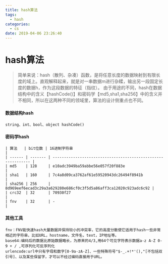 ```yaml
---
title: hash算法
tags:
  - hash
categories:
  - cs
date: 2019-04-06 23:26:40
---
```



# hash算法

> 简单来说：hash（散列、杂凑）函数，是将任意长度的数据映射到有限长度的域上。直观解释起来，就是对一串数据m进行杂糅，输出另一段固定长度的数据h，作为这段数据的特征（指纹）。
> 由于用途的不同，hash在数据结构中的含义【hashCode()】和密码学【md5,sha1,sha256】中的含义并不相同，所以在这两种不同的领域里，算法的设计侧重点也不同。

#### 数据结构hash

```
string、int、bool、object hashCode()
```

#### 密码学hash

```
| 算法   | bit位数 | 16进制字符串                                                 |
| ------ | ------- | ------------------------------------------------------------ |
| md5    | 128     | e10adc3949ba59abbe56e057f20f883e                             |
| sha1   | 160     | 7c4a8d09ca3762af61e59520943dc26494f8941b                     |
| sha256 | 256     | 8d969eef6ecad3c29a3a629280e686cf0c3f5d5a86aff3ca12020c923adc6c92 |
| crc32  | 32      | 70930f27                                                     |
| fnv    | 32      | -                                                            |
```

#### 其他工具

```
fnv：FNV能快速hash大量数据并保持较小的冲突率，它的高度分散使它适用于hash一些非常相近的字符串，比如URL，hostname，文件名，text，IP地址等。
base64:编码后的数据比原始数据略长，为原来的4/3,用64个可见字符表示数据a-z A-Z 0-9 + / ,可序列化可反序列化
urlencode:url中只有字母和数字[0-9a-zA-Z]、一些特殊符号"$-_.+!*'(),"[不包括双引号]、以及某些保留字，才可以不经过编码直接用于URL。
```

